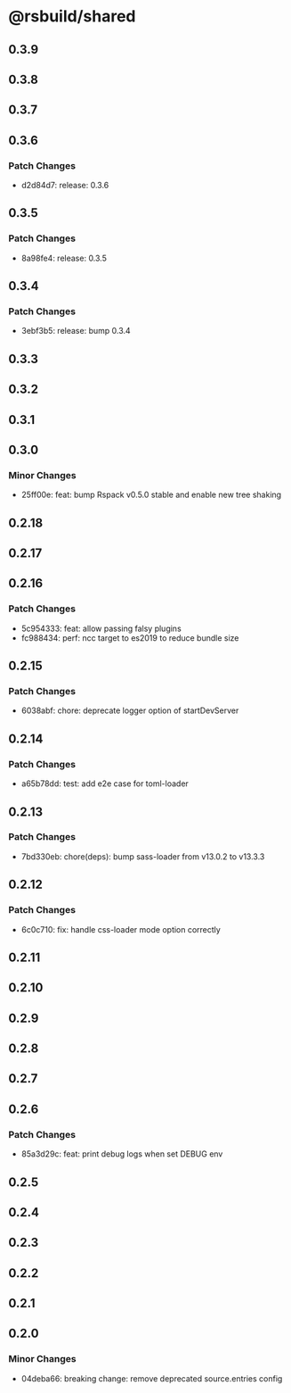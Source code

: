 # @rsbuild/shared

## 0.3.9

## 0.3.8

## 0.3.7

## 0.3.6

### Patch Changes

- d2d84d7: release: 0.3.6

## 0.3.5

### Patch Changes

- 8a98fe4: release: 0.3.5

## 0.3.4

### Patch Changes

- 3ebf3b5: release: bump 0.3.4

## 0.3.3

## 0.3.2

## 0.3.1

## 0.3.0

### Minor Changes

- 25ff00e: feat: bump Rspack v0.5.0 stable and enable new tree shaking

## 0.2.18

## 0.2.17

## 0.2.16

### Patch Changes

- 5c954333: feat: allow passing falsy plugins
- fc988434: perf: ncc target to es2019 to reduce bundle size

## 0.2.15

### Patch Changes

- 6038abf: chore: deprecate logger option of startDevServer

## 0.2.14

### Patch Changes

- a65b78dd: test: add e2e case for toml-loader

## 0.2.13

### Patch Changes

- 7bd330eb: chore(deps): bump sass-loader from v13.0.2 to v13.3.3

## 0.2.12

### Patch Changes

- 6c0c710: fix: handle css-loader mode option correctly

## 0.2.11

## 0.2.10

## 0.2.9

## 0.2.8

## 0.2.7

## 0.2.6

### Patch Changes

- 85a3d29c: feat: print debug logs when set DEBUG env

## 0.2.5

## 0.2.4

## 0.2.3

## 0.2.2

## 0.2.1

## 0.2.0

### Minor Changes

- 04deba66: breaking change: remove deprecated source.entries config
